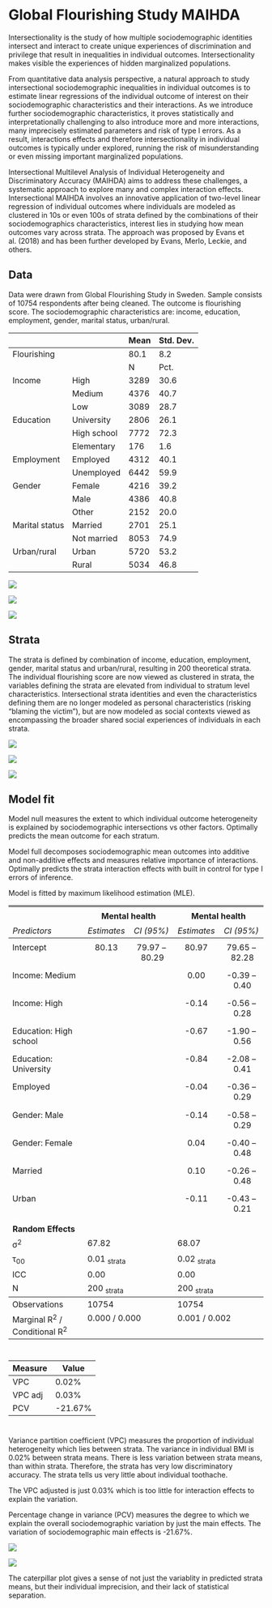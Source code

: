 # Global Flourishing Study MAIHDA


Intersectionality is the study of how multiple sociodemographic
identities intersect and interact to create unique experiences of
discrimination and privilege that result in inequalities in individual
outcomes. Intersectionality makes visible the experiences of hidden
marginalized populations.

From quantitative data analysis perspective, a natural approach to study
intersectional sociodemographic inequalities in individual outcomes is
to estimate linear regressions of the individual outcome of interest on
their sociodemographic characteristics and their interactions. As we
introduce further sociodemographic characteristics, it proves
statistically and interpretationally challenging to also introduce more
and more interactions, many imprecisely estimated parameters and risk of
type I errors. As a result, interactions effects and therefore
intersectionality in individual outcomes is typically under explored,
running the risk of misunderstanding or even missing important
marginalized populations.

Intersectional Multilevel Analysis of Individual Heterogeneity and
Discriminatory Accuracy (MAIHDA) aims to address these challenges, a
systematic approach to explore many and complex interaction effects.
Intersectional MAIHDA involves an innovative application of two-level
linear regression of individual outcomes where individuals are modeled
as clustered in 10s or even 100s of strata defined by the combinations
of their sociodemographics characteristics, interest lies in studying
how mean outcomes vary across strata. The approach was proposed by Evans
et al. (2018) and has been further developed by Evans, Merlo, Leckie,
and others.

## Data

Data were drawn from Global Flourishing Study in Sweden. Sample consists
of 10754 respondents after being cleaned. The outcome is flourishing
score. The sociodemographic characteristics are: income, education,
employment, gender, marital status, urban/rural.

|                |             | Mean | Std. Dev. |
|----------------|-------------|------|-----------|
| Flourishing    |             | 80.1 | 8.2       |
|                |             | N    | Pct.      |
| Income         | High        | 3289 | 30.6      |
|                | Medium      | 4376 | 40.7      |
|                | Low         | 3089 | 28.7      |
| Education      | University  | 2806 | 26.1      |
|                | High school | 7772 | 72.3      |
|                | Elementary  | 176  | 1.6       |
| Employment     | Employed    | 4312 | 40.1      |
|                | Unemployed  | 6442 | 59.9      |
| Gender         | Female      | 4216 | 39.2      |
|                | Male        | 4386 | 40.8      |
|                | Other       | 2152 | 20.0      |
| Marital status | Married     | 2701 | 25.1      |
|                | Not married | 8053 | 74.9      |
| Urban/rural    | Urban       | 5720 | 53.2      |
|                | Rural       | 5034 | 46.8      |

![](gfs_bmi_files/figure-commonmark/unnamed-chunk-7-1.png)

![](gfs_bmi_files/figure-commonmark/unnamed-chunk-8-1.png)

![](gfs_bmi_files/figure-commonmark/unnamed-chunk-9-1.png)

## Strata

The strata is defined by combination of income, education, employment,
gender, marital status and urban/rural, resulting in 200 theoretical
strata. The individual flourishing score are now viewed as clustered in
strata, the variables defining the strata are elevated from individual
to stratum level characteristics. Intersectional strata identities and
even the characteristics defining them are no longer modeled as personal
characteristics (risking “blaming the victim”), but are now modeled as
social contexts viewed as encompassing the broader shared social
experiences of individuals in each strata.

![](gfs_bmi_files/figure-commonmark/unnamed-chunk-11-1.png)

![](gfs_bmi_files/figure-commonmark/unnamed-chunk-12-1.png)

![](gfs_bmi_files/figure-commonmark/unnamed-chunk-13-1.png)

## Model fit

Model null measures the extent to which individual outcome heterogeneity
is explained by sociodemographic intersections vs other factors.
Optimally predicts the mean outcome for each stratum.

Model full decomposes sociodemographic mean outcomes into additive and
non-additive effects and measures relative importance of interactions.
Optimally predicts the strata interaction effects with built in control
for type I errors of inference.

Model is fitted by maximum likelihood estimation (MLE).

<table style="border-collapse:collapse; border:none;">
<tr>
<th style="border-top: double; text-align:center; font-style:normal; font-weight:bold; padding:0.2cm;  text-align:left; ">&nbsp;</th>
<th colspan="2" style="border-top: double; text-align:center; font-style:normal; font-weight:bold; padding:0.2cm; ">Mental health</th>
<th colspan="2" style="border-top: double; text-align:center; font-style:normal; font-weight:bold; padding:0.2cm; ">Mental health</th>
</tr>
<tr>
<td style=" text-align:center; border-bottom:1px solid; font-style:italic; font-weight:normal;  text-align:left; ">Predictors</td>
<td style=" text-align:center; border-bottom:1px solid; font-style:italic; font-weight:normal;  ">Estimates</td>
<td style=" text-align:center; border-bottom:1px solid; font-style:italic; font-weight:normal;  ">CI (95%)</td>
<td style=" text-align:center; border-bottom:1px solid; font-style:italic; font-weight:normal;  ">Estimates</td>
<td style=" text-align:center; border-bottom:1px solid; font-style:italic; font-weight:normal;  ">CI (95%)</td>
</tr>
<tr>
<td style=" padding:0.2cm; text-align:left; vertical-align:top; text-align:left; ">Intercept</td>
<td style=" padding:0.2cm; text-align:left; vertical-align:top; text-align:center;  ">80.13</td>
<td style=" padding:0.2cm; text-align:left; vertical-align:top; text-align:center;  ">79.97&nbsp;&ndash;&nbsp;80.29</td>
<td style=" padding:0.2cm; text-align:left; vertical-align:top; text-align:center;  ">80.97</td>
<td style=" padding:0.2cm; text-align:left; vertical-align:top; text-align:center;  ">79.65&nbsp;&ndash;&nbsp;82.28</td>
</tr>
<tr>
<td style=" padding:0.2cm; text-align:left; vertical-align:top; text-align:left; ">Income: Medium</td>
<td style=" padding:0.2cm; text-align:left; vertical-align:top; text-align:center;  "></td>
<td style=" padding:0.2cm; text-align:left; vertical-align:top; text-align:center;  "></td>
<td style=" padding:0.2cm; text-align:left; vertical-align:top; text-align:center;  ">0.00</td>
<td style=" padding:0.2cm; text-align:left; vertical-align:top; text-align:center;  ">&#45;0.39&nbsp;&ndash;&nbsp;0.40</td>
</tr>
<tr>
<td style=" padding:0.2cm; text-align:left; vertical-align:top; text-align:left; ">Income: High</td>
<td style=" padding:0.2cm; text-align:left; vertical-align:top; text-align:center;  "></td>
<td style=" padding:0.2cm; text-align:left; vertical-align:top; text-align:center;  "></td>
<td style=" padding:0.2cm; text-align:left; vertical-align:top; text-align:center;  ">&#45;0.14</td>
<td style=" padding:0.2cm; text-align:left; vertical-align:top; text-align:center;  ">&#45;0.56&nbsp;&ndash;&nbsp;0.28</td>
</tr>
<tr>
<td style=" padding:0.2cm; text-align:left; vertical-align:top; text-align:left; ">Education: High school</td>
<td style=" padding:0.2cm; text-align:left; vertical-align:top; text-align:center;  "></td>
<td style=" padding:0.2cm; text-align:left; vertical-align:top; text-align:center;  "></td>
<td style=" padding:0.2cm; text-align:left; vertical-align:top; text-align:center;  ">&#45;0.67</td>
<td style=" padding:0.2cm; text-align:left; vertical-align:top; text-align:center;  ">&#45;1.90&nbsp;&ndash;&nbsp;0.56</td>
</tr>
<tr>
<td style=" padding:0.2cm; text-align:left; vertical-align:top; text-align:left; ">Education: University</td>
<td style=" padding:0.2cm; text-align:left; vertical-align:top; text-align:center;  "></td>
<td style=" padding:0.2cm; text-align:left; vertical-align:top; text-align:center;  "></td>
<td style=" padding:0.2cm; text-align:left; vertical-align:top; text-align:center;  ">&#45;0.84</td>
<td style=" padding:0.2cm; text-align:left; vertical-align:top; text-align:center;  ">&#45;2.08&nbsp;&ndash;&nbsp;0.41</td>
</tr>
<tr>
<td style=" padding:0.2cm; text-align:left; vertical-align:top; text-align:left; ">Employed</td>
<td style=" padding:0.2cm; text-align:left; vertical-align:top; text-align:center;  "></td>
<td style=" padding:0.2cm; text-align:left; vertical-align:top; text-align:center;  "></td>
<td style=" padding:0.2cm; text-align:left; vertical-align:top; text-align:center;  ">&#45;0.04</td>
<td style=" padding:0.2cm; text-align:left; vertical-align:top; text-align:center;  ">&#45;0.36&nbsp;&ndash;&nbsp;0.29</td>
</tr>
<tr>
<td style=" padding:0.2cm; text-align:left; vertical-align:top; text-align:left; ">Gender: Male</td>
<td style=" padding:0.2cm; text-align:left; vertical-align:top; text-align:center;  "></td>
<td style=" padding:0.2cm; text-align:left; vertical-align:top; text-align:center;  "></td>
<td style=" padding:0.2cm; text-align:left; vertical-align:top; text-align:center;  ">&#45;0.14</td>
<td style=" padding:0.2cm; text-align:left; vertical-align:top; text-align:center;  ">&#45;0.58&nbsp;&ndash;&nbsp;0.29</td>
</tr>
<tr>
<td style=" padding:0.2cm; text-align:left; vertical-align:top; text-align:left; ">Gender: Female</td>
<td style=" padding:0.2cm; text-align:left; vertical-align:top; text-align:center;  "></td>
<td style=" padding:0.2cm; text-align:left; vertical-align:top; text-align:center;  "></td>
<td style=" padding:0.2cm; text-align:left; vertical-align:top; text-align:center;  ">0.04</td>
<td style=" padding:0.2cm; text-align:left; vertical-align:top; text-align:center;  ">&#45;0.40&nbsp;&ndash;&nbsp;0.48</td>
</tr>
<tr>
<td style=" padding:0.2cm; text-align:left; vertical-align:top; text-align:left; ">Married</td>
<td style=" padding:0.2cm; text-align:left; vertical-align:top; text-align:center;  "></td>
<td style=" padding:0.2cm; text-align:left; vertical-align:top; text-align:center;  "></td>
<td style=" padding:0.2cm; text-align:left; vertical-align:top; text-align:center;  ">0.10</td>
<td style=" padding:0.2cm; text-align:left; vertical-align:top; text-align:center;  ">&#45;0.26&nbsp;&ndash;&nbsp;0.48</td>
</tr>
<tr>
<td style=" padding:0.2cm; text-align:left; vertical-align:top; text-align:left; ">Urban</td>
<td style=" padding:0.2cm; text-align:left; vertical-align:top; text-align:center;  "></td>
<td style=" padding:0.2cm; text-align:left; vertical-align:top; text-align:center;  "></td>
<td style=" padding:0.2cm; text-align:left; vertical-align:top; text-align:center;  ">&#45;0.11</td>
<td style=" padding:0.2cm; text-align:left; vertical-align:top; text-align:center;  ">&#45;0.43&nbsp;&ndash;&nbsp;0.21</td>
</tr>
<tr>
<td colspan="5" style="font-weight:bold; text-align:left; padding-top:.8em;">Random Effects</td>
</tr>
&#10;<tr>
<td style=" padding:0.2cm; text-align:left; vertical-align:top; text-align:left; padding-top:0.1cm; padding-bottom:0.1cm;">&sigma;<sup>2</sup></td>
<td style=" padding:0.2cm; text-align:left; vertical-align:top; padding-top:0.1cm; padding-bottom:0.1cm; text-align:left;" colspan="2">67.82</td>
<td style=" padding:0.2cm; text-align:left; vertical-align:top; padding-top:0.1cm; padding-bottom:0.1cm; text-align:left;" colspan="2">68.07</td>
</tr>
&#10;<tr>
<td style=" padding:0.2cm; text-align:left; vertical-align:top; text-align:left; padding-top:0.1cm; padding-bottom:0.1cm;">&tau;<sub>00</sub></td>
<td style=" padding:0.2cm; text-align:left; vertical-align:top; padding-top:0.1cm; padding-bottom:0.1cm; text-align:left;" colspan="2">0.01 <sub>strata</sub></td>
<td style=" padding:0.2cm; text-align:left; vertical-align:top; padding-top:0.1cm; padding-bottom:0.1cm; text-align:left;" colspan="2">0.02 <sub>strata</sub></td>
&#10;<tr>
<td style=" padding:0.2cm; text-align:left; vertical-align:top; text-align:left; padding-top:0.1cm; padding-bottom:0.1cm;">ICC</td>
<td style=" padding:0.2cm; text-align:left; vertical-align:top; padding-top:0.1cm; padding-bottom:0.1cm; text-align:left;" colspan="2">0.00</td>
<td style=" padding:0.2cm; text-align:left; vertical-align:top; padding-top:0.1cm; padding-bottom:0.1cm; text-align:left;" colspan="2">0.00</td>
&#10;<tr>
<td style=" padding:0.2cm; text-align:left; vertical-align:top; text-align:left; padding-top:0.1cm; padding-bottom:0.1cm;">N</td>
<td style=" padding:0.2cm; text-align:left; vertical-align:top; padding-top:0.1cm; padding-bottom:0.1cm; text-align:left;" colspan="2">200 <sub>strata</sub></td>
<td style=" padding:0.2cm; text-align:left; vertical-align:top; padding-top:0.1cm; padding-bottom:0.1cm; text-align:left;" colspan="2">200 <sub>strata</sub></td>
<tr>
<td style=" padding:0.2cm; text-align:left; vertical-align:top; text-align:left; padding-top:0.1cm; padding-bottom:0.1cm; border-top:1px solid;">Observations</td>
<td style=" padding:0.2cm; text-align:left; vertical-align:top; padding-top:0.1cm; padding-bottom:0.1cm; text-align:left; border-top:1px solid;" colspan="2">10754</td>
<td style=" padding:0.2cm; text-align:left; vertical-align:top; padding-top:0.1cm; padding-bottom:0.1cm; text-align:left; border-top:1px solid;" colspan="2">10754</td>
</tr>
<tr>
<td style=" padding:0.2cm; text-align:left; vertical-align:top; text-align:left; padding-top:0.1cm; padding-bottom:0.1cm;">Marginal R<sup>2</sup> / Conditional R<sup>2</sup></td>
<td style=" padding:0.2cm; text-align:left; vertical-align:top; padding-top:0.1cm; padding-bottom:0.1cm; text-align:left;" colspan="2">0.000 / 0.000</td>
<td style=" padding:0.2cm; text-align:left; vertical-align:top; padding-top:0.1cm; padding-bottom:0.1cm; text-align:left;" colspan="2">0.001 / 0.002</td>
</tr>
&#10;</table>

<div id="rwhjvneawl" style="padding-left:0px;padding-right:0px;padding-top:10px;padding-bottom:10px;overflow-x:auto;overflow-y:auto;width:auto;height:auto;">

| Measure | Value   |
|---------|---------|
| VPC     | 0.02%   |
| VPC adj | 0.03%   |
| PCV     | -21.67% |

</div>

Variance partition coefficient (VPC) measures the proportion of
individual heterogeneity which lies between strata. The variance in
individual BMI is 0.02% between strata means. There is less variation
between strata means, than within strata. Therefore, the strata has very
low discriminatory accuracy. The strata tells us very little about
individual toothache.

The VPC adjusted is just 0.03% which is too little for interaction
effects to explain the variation.

Percentage change in variance (PCV) measures the degree to which we
explain the overall sociodemographic variation by just the main effects.
The variation of sociodemographic main effects is -21.67%.

![](gfs_bmi_files/figure-commonmark/unnamed-chunk-19-1.png)

![](gfs_bmi_files/figure-commonmark/unnamed-chunk-21-1.png)

The caterpillar plot gives a sense of not just the variablity in
predicted strata means, but their individual imprecision, and their lack
of statistical separation.
